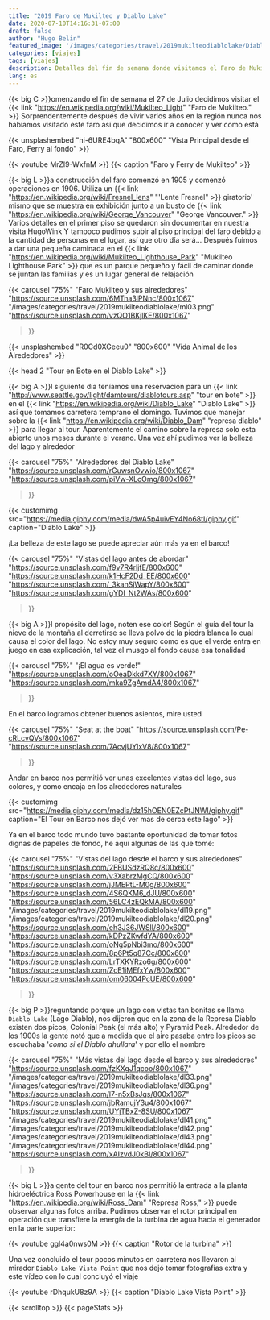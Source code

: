 ```yaml
---
title: "2019 Faro de Mukilteo y Diablo Lake"
date: 2020-07-10T14:16:31-07:00
draft: false
author: "Hugo Belin"
featured_image: '/images/categories/travel/2019mukilteodiablolake/DiabloLake39.jpg'
categories: [viajes]
tags: [viajes]
description: Detalles del fin de semana donde visitamos el Faro de Mukilteo así como un paseo en bote en el Diablo Lake
lang: es
---
```


{{< big C >}}omenzando el fin de semana el 27 de Julio decidimos visitar el {{< link "https://en.wikipedia.org/wiki/Mukilteo_Light" "Faro de Mukilteo." >}}
Sorprendentemente después de vivir varios años en la región nunca nos habíamos visitado este faro así que decidimos ir a conocer y ver como está

{{< unsplashembed "hi-6URE4bqA" "800x600" "Vista Principal desde el Faro, Ferry al fondo" >}}

{{< youtube MrZI9-WxfnM >}}
{{< caption "Faro y Ferry de Mukilteo" >}}

{{< big L >}}a construcción del faro comenzó en 1905 y comenzó operaciones en 1906. Utiliza un {{< link "https://en.wikipedia.org/wiki/Fresnel_lens" "'Lente Fresnel" >}} 
giratorio' mismo que se muestra en exhibición junto a un busto de {{< link "https://en.wikipedia.org/wiki/George_Vancouver" "George Vancouver." >}} 
Varios detalles en el primer piso se quedaron sin documentar en nuestra visita HugoWink Y tampoco pudimos subir al piso principal del faro debido a la cantidad 
de personas en el lugar, así que otro día será... Después fuimos a dar una pequeña caminada en el 
{{< link "https://en.wikipedia.org/wiki/Mukilteo_Lighthouse_Park" "Mukilteo Lighthouse Park" >}} que es un parque pequeño y fácil de caminar donde se 
juntan las familias y es un lugar general de relajación

{{< carousel "75%" "Faro Mukilteo y sus alrededores"
"https://source.unsplash.com/6MTna3lPNnc/800x1067"
"/images/categories/travel/2019mukilteodiablolake/ml03.png"
"https://source.unsplash.com/vzQO1BKjlKE/800x1067"
>}}

{{< unsplashembed "R0Cd0XGeeu0" "800x600" "Vida Animal de los Alrededores" >}}

{{< head 2 "Tour en Bote en el Diablo Lake" >}}

{{< big A >}}l siguiente día teníamos una reservación para un {{< link "http://www.seattle.gov/light/damtours/diablotours.asp" "tour en bote" >}} en el 
{{< link "https://en.wikipedia.org/wiki/Diablo_Lake" "Diablo Lake" >}} así que tomamos carretera temprano el domingo. Tuvimos que manejar sobre la 
{{< link "https://en.wikipedia.org/wiki/Diablo_Dam" "represa diablo" >}} para llegar al tour. Aparentemente el camino sobre la represa solo esta 
abierto unos meses durante el verano. Una vez ahí pudimos ver la belleza del lago y alrededor

{{< carousel "75%" "Alrededores del Diablo Lake"
"https://source.unsplash.com/rGuwsnOvwio/800x1067"
"https://source.unsplash.com/piVw-XLcOmg/800x1067"
>}}

{{< customimg src="https://media.giphy.com/media/dwA5p4uivEY4No68tI/giphy.gif" caption="Diablo Lake" >}}

¡La belleza de este lago se puede apreciar aún más ya en el barco!

{{< carousel "75%" "Vistas del lago antes de abordar"
"https://source.unsplash.com/f9v7R4rljfE/800x600"
"https://source.unsplash.com/k1HcF2Dd_EE/800x600"
"https://source.unsplash.com/_3kanSjWapY/800x600"
"https://source.unsplash.com/gYDl_Nt2WAs/800x600"
>}}

{{< big A >}}l propósito del lago, noten ese color! Según el guía del tour la nieve de la montaña al derretirse se lleva polvo de la piedra blanca lo cual causa 
el color del lago. No estoy muy seguro como es que el verde entra en juego en esa explicación, tal vez el musgo al fondo causa esa tonalidad

{{< carousel "75%" "¡El agua es verde!"
"https://source.unsplash.com/oOeaDkkd7XY/800x1067"
"https://source.unsplash.com/mka9ZgAmdA4/800x1067"
>}}

En el barco logramos obtener buenos asientos, mire usted

{{< carousel "75%" "Seat at the boat"
"https://source.unsplash.com/Pe-cRLcvQVs/800x1067"
"https://source.unsplash.com/7AcvjUYlxV8/800x1067"
>}}

Andar en barco nos permitió ver unas excelentes vistas del lago, sus colores, y como encaja en los alrededores naturales

{{< customimg src="https://media.giphy.com/media/dz15hOEN0EZcPtJNWl/giphy.gif" caption="El Tour en Barco nos dejó ver mas de cerca este lago" >}}

Ya en el barco todo mundo tuvo bastante oportunidad de tomar fotos dignas de papeles de fondo, he aquí algunas de las que tomé:

{{< carousel "75%" "Vistas del lago desde el barco y sus alrededores"
"https://source.unsplash.com/2FBUSdzRQ8c/800x600"
"https://source.unsplash.com/v3XabrzMgCQ/800x600"
"https://source.unsplash.com/jJMEPtL-M0g/800x600"
"https://source.unsplash.com/4S6QKM6_dJU/800x600"
"https://source.unsplash.com/56LC4zEQkMA/800x600"
"/images/categories/travel/2019mukilteodiablolake/dl19.png"
"/images/categories/travel/2019mukilteodiablolake/dl20.png"
"https://source.unsplash.com/eh3J36JWSlI/800x600"
"https://source.unsplash.com/kDPzZKwfdYA/800x600"
"https://source.unsplash.com/oNg5pNbi3mo/800x600"
"https://source.unsplash.com/8p6Pt5q87Cc/800x600"
"https://source.unsplash.com/LrTXKYRzo6g/800x600"
"https://source.unsplash.com/ZcE1iMEfxYw/800x600"
"https://source.unsplash.com/om06004PcUE/800x600"
>}}

{{< big P >}}reguntando porque un lago con vistas tan bonitas se llama `Diablo Lake` (Lago Diablo), nos dijeron que en la zona de la Represa Diablo existen dos picos, 
Colonial Peak (el más alto) y Pyramid Peak. Alrededor de los 1900s la gente notó que a medida que el aire pasaba entre los picos se escuchaba '_como 
si el Diablo ahullara_' y por ello el nombre

{{< carousel "75%" "Más vistas del lago desde el barco y sus alrededores"
"https://source.unsplash.com/fzKXgJ1qcoo/800x1067"
"/images/categories/travel/2019mukilteodiablolake/dl33.png"
"/images/categories/travel/2019mukilteodiablolake/dl36.png"
"https://source.unsplash.com/l7-n5xBsJqs/800x1067"
"https://source.unsplash.com/jbRamujY3u4/800x1067"
"https://source.unsplash.com/UYjTBxZ-8SU/800x1067"
"/images/categories/travel/2019mukilteodiablolake/dl41.png"
"/images/categories/travel/2019mukilteodiablolake/dl42.png"
"/images/categories/travel/2019mukilteodiablolake/dl43.png"
"/images/categories/travel/2019mukilteodiablolake/dl44.png"
"https://source.unsplash.com/xAIzvdJ0kBI/800x1067"
>}}

{{< big L >}}a gente del tour en barco nos permitió la entrada a la planta hidroeléctrica Ross Powerhouse en la 
{{< link "https://en.wikipedia.org/wiki/Ross_Dam" "Represa Ross," >}} puede observar algunas fotos arriba. Pudimos observar el rotor principal en 
operación que transfiere la energía de la turbina de agua hacia el generador en la parte superior:

{{< youtube ggl4a0nws0M >}}
{{< caption "Rotor de la turbina" >}}

Una vez concluido el tour pocos minutos en carretera nos llevaron al mirador `Diablo Lake Vista Point` que nos dejó tomar fotografías extra y 
este vídeo con lo cual concluyó el viaje

{{< youtube rDhqukU8z9A >}}
{{< caption "Diablo Lake Vista Point" >}}

{{< scrolltop >}}
{{< pageStats >}}
